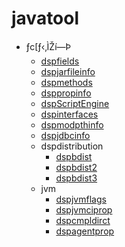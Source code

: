 javatool
=======

* ƒc[ƒ‹‚ÌŽí—Þ
  - [dspfields](dspfields.md)
  - [dspjarfileinfo](dspjarfileinfo.md)
  - [dspmethods](dspmethods.md)
  - [dsppropinfo](dsppropinfo.md)
  - [dspScriptEngine](dspScriptEngine.md)
  - [dspinterfaces](dspinterfaces.md)
  - [dspmodpthinfo](dspmodpthinfo.md)
  - [dspjdbcinfo](dspjdbcinfo.md)
  - dspdistribution
    - [dspbdist](dspbdist.md)
    - [dspbdist2](dspbdist2.md)
    - [dspbdist3](dspbdist3.md)
  - jvm
    - [dspjvmflags](dspjvmflags.md)
    - [dspjvmciprop](dspjvmciprop.md)
    - [dspcmpldirct](dspcmpldirct.md)
    - [dspagentprop](dspagentprop.md)
